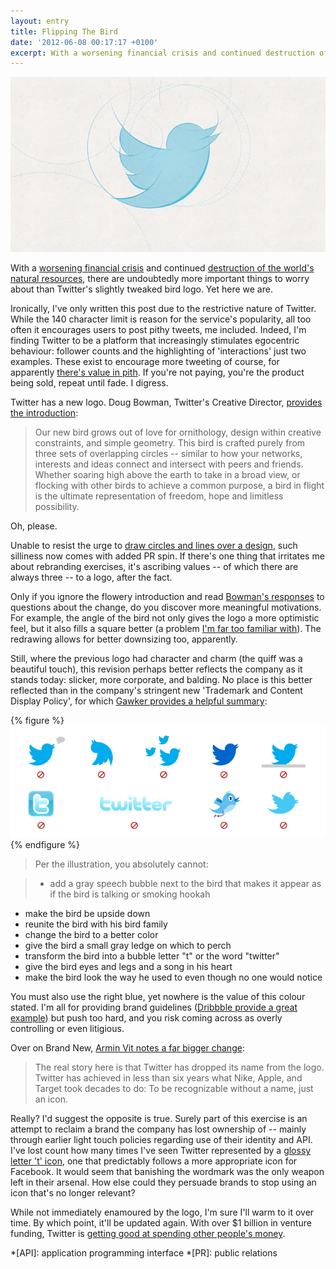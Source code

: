 ```yaml
---
layout: entry
title: Flipping The Bird
date: '2012-06-08 00:17:17 +0100'
excerpt: With a worsening financial crisis and continued destruction of the world's natural resources, there are undoubtedly more important things to worry about than Twitter's slightly tweaked bird logo. Yet here we are.
---
```

![The new Twitter logo](/assets/images/2012/06/twitterbird.jpg)

With a [worsening financial crisis][1] and continued [destruction of the world's natural resources][2], there are undoubtedly more important things to worry about than Twitter's slightly tweaked bird logo. Yet here we are.

Ironically, I've only written this post due to the restrictive nature of Twitter. While the 140 character limit is reason for the service's popularity, all too often it encourages users to post pithy tweets, me included. Indeed, I'm finding Twitter to be a platform that increasingly stimulates egocentric behaviour: follower counts and the highlighting of 'interactions' just two examples. These exist to encourage more tweeting of course, for apparently [there's value in pith][3]. If you're not paying, you're the product being sold, repeat until fade. I digress.

Twitter has a new logo. Doug Bowman, Twitter's Creative Director, [provides the introduction][4]:

> Our new bird grows out of love for ornithology, design within creative constraints, and simple geometry. This bird is crafted purely from three sets of overlapping circles -- similar to how your networks, interests and ideas connect and intersect with peers and friends. Whether soaring high above the earth to take in a broad view, or flocking with other birds to achieve a common purpose, a bird in flight is the ultimate representation of freedom, hope and limitless possibility.

Oh, please.

Unable to resist the urge to [draw circles and lines over a design][5], such silliness now comes with added PR spin. If there's one thing that irritates me about rebranding exercises, it's ascribing values -- of which there are always three -- to a logo, after the fact.

Only if you ignore the flowery introduction and read [Bowman's responses][6] to questions about the change, do you discover more meaningful motivations. For example, the angle of the bird not only gives the logo a more optimistic feel, but it also fills a square better (a problem [I'm far too familiar with][7]). The redrawing allows for better downsizing too, apparently.

Still, where the previous logo had character and charm (the quiff was a beautiful touch), this revision perhaps better reflects the company as it stands today: slicker, more corporate, and balding. No place is this better reflected than in the company's stringent new 'Trademark and Content Display Policy', for which [Gawker provides a helpful summary][8]:

{% figure %}
![Twitter bird usage guidelines](/assets/images/2012/06/twitterdonts.png)
{% endfigure %}

> Per the illustration, you absolutely cannot:
  
> * add a gray speech bubble next to the bird that makes it appear as if the bird is talking or smoking hookah
* make the bird be upside down
* reunite the bird with his bird family
* change the bird to a better color
* give the bird a small gray ledge on which to perch
* transform the bird into a bubble letter "t" or the word "twitter"
* give the bird eyes and legs and a song in his heart
* make the bird look the way he used to even though no one would notice

You must also use the right blue, yet nowhere is the value of this colour stated. I'm all for providing brand guidelines ([Dribbble provide a great example][9]) but push too hard, and you risk coming across as overly controlling or even litigious.

Over on Brand New, [Armin Vit notes a far bigger change][10]:

> The real story here is that Twitter has dropped its name from the logo. Twitter has achieved in less than six years what Nike, Apple, and Target took decades to do: To be recognizable without a name, just an icon.

Really? I'd suggest the opposite is true. Surely part of this exercise is an attempt to reclaim a brand the company has lost ownership of -- mainly through earlier light touch policies regarding use of their identity and API. I've lost count how many times I've seen Twitter represented by a [glossy letter 't' icon][11], one that predictably follows a more appropriate icon for Facebook. It would seem that banishing the wordmark was the only weapon left in their arsenal. How else could they persuade brands to stop using an icon that's no longer relevant?

While not immediately enamoured by the logo, I'm sure I'll warm to it over time. By which point, it'll be updated again. With over $1 billion in venture funding, Twitter is [getting good at spending other people's money][12].

[1]: http://bbc.co.uk/news/business-18094883
[2]: http://www.nytimes.com/2012/05/24/science/earth/shell-arctic-ocean-drilling-stands-to-open-new-oil-frontier.html
[3]: http://bbc.co.uk/news/technology-17178022
[4]: http://blog.twitter.com/2012/06/taking-flight-twitterbird.html
[5]: http://flickr.com/photos/stop/5034665936
[6]: https://twitter.com/search/from%3Astop%20since%3A2012-06-07%20until%3A2012-06-08
[7]: /2009/06/social_media_icons
[8]: http://gawker.com/5916390
[9]: http://dribbble.com/site/brand
[10]: http://underconsideration.com/brandnew/archives/twitter_gives_you_the_bird.php
[11]: http://iconfinder.com/icondetails/10958/128/twitter_icon
[12]: http://signalvnoise.com/posts/2636-the-things-you-do-more-often-are-the-things

*[API]: application programming interface
*[PR]: public relations